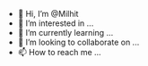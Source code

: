 - 👋 Hi, I’m @Milhit
- 👀 I’m interested in ...
- 🌱 I’m currently learning ...
- 💞️ I’m looking to collaborate on ...
- 📫 How to reach me ...

<!---
Milhit/Milhit is a ✨ special ✨ repository because its `README.md` (this file) appears on your GitHub profile.
You can click the Preview link to take a look at your changes.
--->
